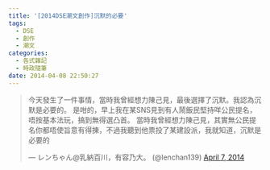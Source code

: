 ```yaml
---
title: '[2014DSE潮文創作]沉默的必要'
tags:
  - DSE
  - 創作
  - 潮文
categories:
  - 各式雜記
  - 時政隨筆
date: 2014-04-08 22:50:27
---
```


> 今天發生了一件事情，當時我曾經想力陳己見，最後選擇了沉默。我認為沉默是必要的。&#10;&#10;是咁的，早上我在某SNS見到有人鬧飯民堅持咩公民提名，唔按基本法玩，搞到無得選凸首。&#10;&#10;當時我曾經想力陳己見，其實無公民提名你都唔使旨意有得揀，不過我聽到他票投了某建設派，我就知道，沉默是必要的
>
> &mdash; レンちゃん@乳納百川，有容乃大。 (@lenchan139) [April 7, 2014](https://twitter.com/lenchan139/statuses/453133550418550784)

